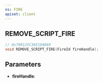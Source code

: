 ```yaml
---
ns: FIRE
apiset: client
---
```

## REMOVE_SCRIPT_FIRE

```c
// 0x790125C36E194069
void REMOVE_SCRIPT_FIRE(FireId fireHandle);
```


## Parameters
* **fireHandle**:




